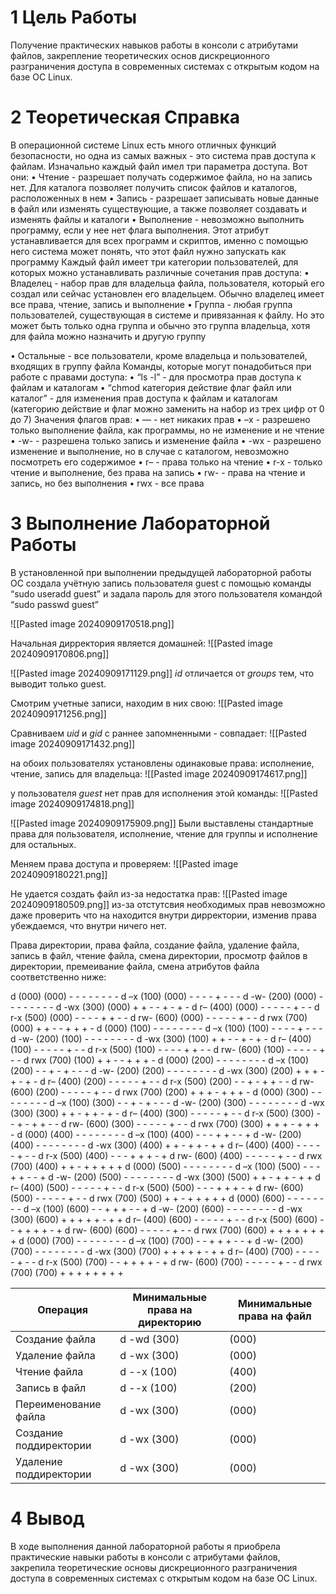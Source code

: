 # 1 Цель Работы
Получение практических навыков работы в консоли с атрибутами файлов, закрепление теоретических основ дискреционного разграничения доступа в современных системах с открытым кодом на базе ОС Linux.

# 2 Теоретическая Справка 

В операционной системе Linux есть много отличных функций безопасности, но одна из самых важных - это система прав доступа к файлам. Изначально каждый файл имел три параметра доступа. Вот они: 
• Чтение - разрешает получать содержимое файла, но на запись нет. Для каталога позволяет получить список файлов и каталогов, расположенных в нем 
• Запись - разрешает записывать новые данные в файл или изменять существующие, а также позволяет создавать и изменять файлы и каталоги 
• Выполнение - невозможно выполнить программу, если у нее нет флага выполнения. Этот атрибут устанавливается для всех программ и скриптов, именно с помощью него система может понять, что этот файл нужно запускать как программу 
Каждый файл имеет три категории пользователей, для которых можно устанавливать различные сочетания прав доступа: 
• Владелец - набор прав для владельца файла, пользователя, который его создал или сейчас установлен его владельцем. Обычно владелец имеет все права, чтение, запись и выполнение 
• Группа - любая группа пользователей, существующая в системе и привязанная к файлу. Но это может быть только одна группа и обычно это группа владельца, хотя для файла можно назначить и другую группу

• Остальные - все пользователи, кроме владельца и пользователей, входящих в группу файла 
Команды, которые могут понадобиться при работе с правами доступа: 
• “ls -l” - для просмотра прав доступа к файлам и каталогам
• “chmod категория действие флаг файл или каталог” - для изменения прав доступа к файлам и каталогам (категорию действие и флаг можно заменить на набор из трех цифр от 0 до 7) 
Значения флагов прав:
• — - нет никаких прав 
• –x - разрешено только выполнение файла, как программы, но не изменение и не чтение • -w- - разрешена только запись и изменение файла 
• -wx - разрешено изменение и выполнение, но в случае с каталогом, невозможно посмотреть его содержимое 
• r– - права только на чтение
• r-x - только чтение и выполнение, без права на запись 
• rw- - права на чтение и запись, но без выполнения 
• rwx - все права

# 3 Выполнение Лабораторной Работы
В установленной при выполнении предыдущей лабораторной работы ОС создала учётную запись пользователя guest с помощью команды “sudo useradd guest” и задала пароль для этого пользователя командой “sudo passwd guest”

![[Pasted image 20240909170518.png]]

Начальная дирректория является домашней:
![[Pasted image 20240909170806.png]]


![[Pasted image 20240909171129.png]]
_id_ отличается от _groups_ тем, что выводит только guest.

Смотрим учетные записи, находим в них свою:
![[Pasted image 20240909171256.png]]

Сравниваем _uid_ и *gid* с раннее запомненными - совпадает:
![[Pasted image 20240909171432.png]]

на обоих пользователях установлены одинаковые права: исполнение, чтение, запись для владельца:
![[Pasted image 20240909174617.png]]

у пользователя _guest_ нет прав для исполнения этой команды:
![[Pasted image 20240909174818.png]]

![[Pasted image 20240909175909.png]]
Были выставлены стандартные права для пользователя, исполнение, чтение для группы и исполнение для остальных.

Меняем права доступа и проверяем:
![[Pasted image 20240909180221.png]]

Не удается создать файл из-за недостатка прав:
![[Pasted image 20240909180509.png]]
из-за отстутсвия необходимых прав невозможно даже проверить что на находится внутри дирректории, изменив права убеждаемся, что внутри ничего нет.


Права директории, права файла, создание файла, удаление файла, запись в файл, чтение файла, смена директории, просмотр файлов в директории, премеивание файла, смена атрибутов файла соответственно ниже:

d
(000)
(000) - - - - - - - -
d –x
(100)
(000) - - - - + - - -
d -w-
(200)
(000) - - - - - - - -
d -wx
(300)
(000) + + - - + - + -
d r–
(400)
(000) - - - - - + - -
d r-x
(500)
(000) - - - - + + - -
d rw-
(600)
(000) - - - - - + - -
d rwx
(700)
(000) + + - - + + + -
d
(000)
(100) - - - - - - - -
d –x
(100)
(100) - - - - + - - -
d -w-
(200)
(100) - - - - - - - -
d -wx
(300)
(100) + + - - + - + -
d r–
(400)
(100) - - - - - + - -
d r-x
(500)
(100) - - - - + + - -
d rw-
(600)
(100) - - - - - + - -
d rwx
(700)
(100) + + - - + + + -
d
(000)
(200) - - - - - - - -
d –x
(100)
(200) - - + - + - - -
d -w-
(200)
(200) - - - - - - - -
d -wx
(300)
(200) + + + - + - + -
d r–
(400)
(200) - - - - - + - -
d r-x
(500)
(200) - - + - + + - -
d rw-
(600)
(200) - - - - - + - -
d rwx
(700)
(200) + + + - + + + -
d
(000)
(300) - - - - - - - -
d –x
(100)
(300) - - + - + - - -
d -w-
(200)
(300) - - - - - - - -
d -wx
(300)
(300) + + - + + - + -
d r–
(400)
(300) - - - - - + - -
d r-x
(500)
(300) - - + - + + - -
d rw-
(600)
(300) - - - - - + - -
d rwx
(700)
(300) + + + - + + + -
d
(000)
(400) - - - - - - - -
d –x
(100)
(400) - - - + + - - +
d -w-
(200)
(400) - - - - - - - -
d -wx
(300)
(400) + + - + + - + +
d r–
(400)
(400) - - - - - + - -
d r-x
(500)
(400) - - - + + + - +
d rw-
(600)
(400) - - - - - + - -
d rwx
(700)
(400) + + - + + + + +
d
(000)
(500) - - - - - - - -
d –x
(100)
(500) - - - + + - - +
d -w-
(200)
(500) - - - - - - - -
d -wx
(300)
(500) + + - + + - + +
d r–
(400)
(500) - - - - - + - -
d r-x
(500)
(500) - - - + + + - +
d rw-
(600)
(500) - - - - - + - -
d rwx
(700)
(500) + + - + + + + +
d
(000)
(600) - - - - - - - -
d –x
(100)
(600) - - + + + - - +
d -w-
(200)
(600) - - - - - - - -
d -wx
(300)
(600) + + + + + - + +
d r–
(400)
(600) - - - - - + - -
d r-x
(500)
(600) - - + + + + - +
d rw-
(600)
(600) - - - - - + - -
d rwx
(700)
(600) + + + + + + + +
d
(000)
(700) - - - - - - - -
d –x
(100)
(700) - - + + + - - +
d -w-
(200)
(700) - - - - - - - -
d -wx
(300)
(700) + + + + + - + +
d r–
(400)
(700) - - - - - + - -
d r-x
(500)
(700) - - + + + + - +
d rw-
(600)
(700) - - - - - + - -
d rwx
(700)
(700) + + + + + + + +

| Операция               | Минимальные права на директорию | Минимальные права на файл |
| ---------------------- | ------------------------------- | ------------------------- |
| Создание файла         | d -wd (300)                     | (000)                     |
| Удаление файла         | d -wx (300)                     | (000)                     |
| Чтение файла           | d --x (100)                     | (400)                     |
| Запись в файл          | d --x (100)                     | (200)                     |
| Переименование файла   | d -wx (300)                     | (000)                     |
| Создание поддиректории | d -wx (300)                     | (000)                     |
| Удаление поддиректории | d -wx (300)                     | (000)                     |

# 4 Вывод
В ходе выполнения данной лабораторной работы я приобрела практические навыки работы в консоли с атрибутами файлов, закрепила теоретические основы дискреционного разграничения доступа в современных системах с открытым кодом на базе ОС Linux.